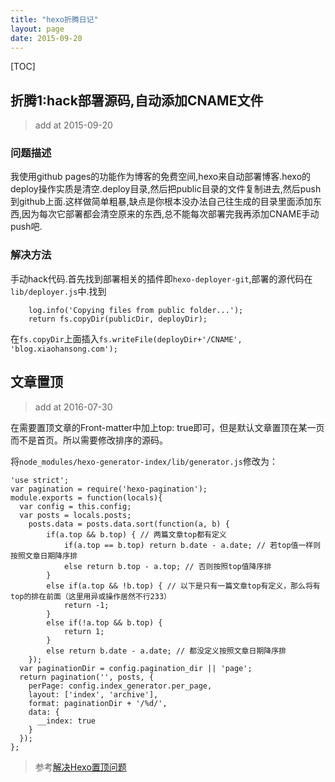 ```yaml
---
title: "hexo折腾日记"
layout: page
date: 2015-09-20
---
```

[TOC]

## 折腾1:hack部署源码,自动添加CNAME文件
> add at 2015-09-20
### 问题描述
我使用github pages的功能作为博客的免费空间,hexo来自动部署博客.hexo的deploy操作实质是清空.deploy目录,然后把public目录的文件复制进去,然后push到github上面.这样做简单粗暴,缺点是你根本没办法自己往生成的目录里面添加东西,因为每次它部署都会清空原来的东西,总不能每次部署完我再添加CNAME手动push吧.
### 解决方法
手动hack代码.首先找到部署相关的插件即`hexo-deployer-git`,部署的源代码在`lib/deployer.js`中.找到
```
    log.info('Copying files from public folder...');
    return fs.copyDir(publicDir, deployDir);
```
在`fs.copyDir`上面插入`fs.writeFile(deployDir+'/CNAME', 'blog.xiaohansong.com');`

## 文章置顶
> add at 2016-07-30

在需要置顶文章的Front-matter中加上top: true即可，但是默认文章置顶在某一页而不是首页。所以需要修改排序的源码。

将`node_modules/hexo-generator-index/lib/generator.js`修改为：

    'use strict';
    var pagination = require('hexo-pagination');
    module.exports = function(locals){
      var config = this.config;
      var posts = locals.posts;
        posts.data = posts.data.sort(function(a, b) {
            if(a.top && b.top) { // 两篇文章top都有定义
                if(a.top == b.top) return b.date - a.date; // 若top值一样则按照文章日期降序排
                else return b.top - a.top; // 否则按照top值降序排
            }
            else if(a.top && !b.top) { // 以下是只有一篇文章top有定义，那么将有top的排在前面（这里用异或操作居然不行233）
                return -1;
            }
            else if(!a.top && b.top) {
                return 1;
            }
            else return b.date - a.date; // 都没定义按照文章日期降序排
        });
      var paginationDir = config.pagination_dir || 'page';
      return pagination('', posts, {
        perPage: config.index_generator.per_page,
        layout: ['index', 'archive'],
        format: paginationDir + '/%d/',
        data: {
          __index: true
        }
      });
    };

> 参考[解决Hexo置顶问题](http://www.netcan666.com/2015/11/22/%E8%A7%A3%E5%86%B3Hexo%E7%BD%AE%E9%A1%B6%E9%97%AE%E9%A2%98/)